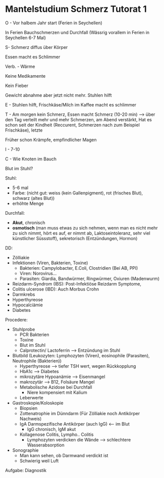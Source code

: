 # Mantelstudium Schmerz Tutorat 1



O - Vor halbem Jahr start (Ferien in Seychellen)

In Ferien Bauchschmerzen und Durchfall (Wässrig vorallem in Ferien in Seychellen 6-7 Mal)

S- Schmerz diffus über Körper

Essen macht es Schlimmer

Verb. - Wärme

Keine Medikamente

Kein Fieber

Gewicht abnahme aber jetzt nicht mehr. Stuhlen hilft

E - Stuhlen hilft, Frischkäse/Milch im Kaffee macht es schlimmer

T - Am morgen kein Schmerz, Essen macht Schmerz (10-20 min) --> über den Tag verteilt mehr und mehr Schmerzen, am Abend verstärkt, Hat es schon seit der Kindheit (Reccurent, Schmerzen nach zum Beispiel Frischkäse), letzte

Früher schon Krämpfe, empfindlicher Magen

I - 7-10

C - Wie Knoten im Bauch



Blut im Stuhl? 



Stuhl:

- 5-6 mal
- Farbe: (nicht gut: weiss (kein Gallenpigment), rot (frisches Blut), schwarz (altes Blut))
- erhöhte Menge 



Durchfall: 

- **Akut**, chronisch
- **osmotisch** (man muss etwas zu sich nehmen, wenn man es nicht mehr zu sich nimmt, hört es auf, er nimmt ab, Laktoseintoleranz, sehr viel künstlicher Süssstoff), sekretorisch (Entzündungen, Hormon) 



DD:

- Zölliakie
- Infektionen (Viren, Bakterien, Toxine)
  - Bakterien: Campylobacter, E.Coli, Clostridien (Bei AB, PPI)
  - Viren: Norovirus...
  - Parasiten: Giardia, Bandwürmer, Ringwürmer, Oxiuren (Madenwurm)
- Reizdarm-Syndrom (IBS): Post-Infektiöse Reizdarm Symptome, 
- Colitis ulcerose (IBD): Auch Morbus Crohn
- Darmkrebs
- Hyperthyreose
- Hypocalciämie
- Diabetes



Procedere:

- Stuhlprobe
  - PCR Bakterien
  - Toxine
  - Blut im Stuhl
  - Calprotectin/ Lactoferrin --> Entzündung im Stuhl
- Blutbild (Leukozyten: Lymphozyten (Viren), eosinophile (Parasiten), Neutrophile (Bakterien))
  - Hyperthyreose --> tiefer TSH wert, wegen Rückkopplung
  - HbA1c --> Diabetes
  - mikrozytäre Hypoanämie --> Eisenmangel
  - makrozytär --> B12, Folsäure Mangel
  - Metabolische Azidose bei Durchfall
    - Niere kompensiert mit Kalium
  - Leberwerte
- Gastroskopie/Koloskopie
  - Biopsien
  - Zottenatrophie im Dünndarm (Für Zölliakie noch Antikörper Nachweis)
  - IgA Darmspezifische Antikörper (auch IgG) <-- im Blut
    - IgG chronisch, IgM akut
  - Kollagenose Colitis, Lympho.. Colitis
    - Lymphozyten verdicken die Wände --> schlechtere Wasserabsorption
- Sonographie
  - Man kann sehen, ob Darmwand verdickt ist 
  - Schwierig weil Luft



Aufgabe: Diagnostik

